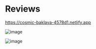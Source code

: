 # Reviews 

https://cosmic-baklava-4578d1.netlify.app

![image](https://user-images.githubusercontent.com/104005289/197585064-09fcdce1-7922-4197-aa3a-883f0f42a64e.png)

![image](https://user-images.githubusercontent.com/104005289/197585084-3c0b4551-5830-4606-b179-f320070b0299.png)

